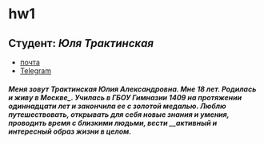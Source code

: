 # hw1
## **Студент**: _Юля Трактинская_
* [почта](https://julia-0599@yandex.ru)
* [Telegram](https://t.me/juliatrakt0599)
##### Меня зовут **Трактинская Юлия Александровна**. Мне _18 лет_. Родилась и живу в _Москве__. Училась в _ГБОУ Гимназии 1409_ на протяжении одиннадцати лет и закончила ее с __золотой медалью__. Люблю *путешествовать*, *открывать для себя новые знания и умения*, проводить время с близкими людьми, вести __активный и интересный образ жизни в целом. 

